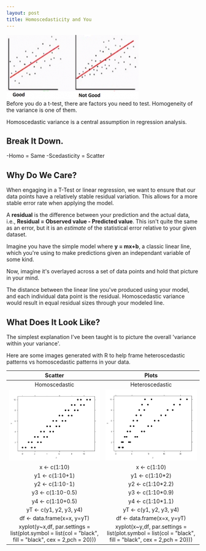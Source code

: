 ```yaml
---
layout: post
title: Homoscedasticity and You
---
```

<img src="/Images/homoscedasticity.png" class="inline"/><br>
Before you do a t-test, there are factors you need to test. Homogeneity of the variance is one of them.

Homoscedastic variance is a central assumption in regression analysis. 

## Break It Down.
-Homo = Same
-Scedasticity = Scatter

## Why Do We Care?
When engaging in a T-Test or linear regression, we want to ensure that our data points have a relatively stable residual variation. This allows for a more stable error rate when applying the model. 

A **residual** is the difference between your prediction and the actual data, i.e., **Residual = Observed value - Predicted value**. This isn't quite the same as an error, but it is an *estimate* of the statistical error relative to your given dataset. 

Imagine you have the simple model where **y = mx+b**, a classic linear line, which you're using to make predictions given an independant variable of some kind. 

Now, imagine it's overlayed across a set of data points and hold that picture in your mind. 

The distance between the linear line you've produced using your model, and each individual data point is the residual. Homoscedastic variance would result in equal residual sizes through your modeled line. 

## What Does It Look Like?   

The simplest explanation I've been taught is to picture the overall 'variance within your variance'.

Here are some images generated with R to help frame heteroscedastic patterns vs homoscedastic patterns in your data.

|Scatter | Plots|
|:----:|:-----:|
|Homoscedastic|Heteroscedastic|
|<img src="/Images/homosc.png" class="inline"/>|<img src="/Images/heterosc.png" class="inline"/>|
|x <- c(1:10)|x <- c(1:10)|
|y1 <- c(1:10+1) | y1 <- c(1:10\*2)|
|y2 <- c(1:10-1)|y2 <- c(1:10\*2.2)|
|y3 <- c(1:10-0.5)|y3 <- c(1:10\*0.9)|
|y4 <- c(1:10+0.5)|y4 <- c(1:10\*1.1)|
|yT <- c(y1, y2, y3, y4)|yT <- c(y1, y2, y3, y4)|
|df <- data.frame(x=x, y=yT)|df <- data.frame(x=x, y=yT)|
| xyplot(y~x,df, par.settings = list(plot.symbol = list(col = "black", fill = "black", cex = 2,pch = 20)))|xyplot(x~y,df,  par.settings = list(plot.symbol = list(col = "black", fill = "black", cex = 2,pch = 20)))|
